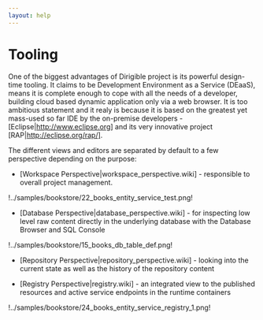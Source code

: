 ```yaml
---
layout: help
---
```


Tooling
===

One of the biggest advantages of Dirigible project is its powerful design-time tooling. It claims to be Development Environment as a Service (DEaaS), means it is complete enough to cope with all the needs of a developer, building cloud based dynamic application only via a web browser.
It is too ambitious statement and it realy is because it is based on the greatest yet mass-used so far IDE by the on-premise developers - [Eclipse|http://www.eclipse.org] and its very innovative project [RAP|http://eclipse.org/rap/].

The different views and editors are separated by default to a few perspective depending on the purpose:

* [Workspace Perspective|workspace_perspective.wiki] - responsible to overall project management.

!../samples/bookstore/22_books_entity_service_test.png!

* [Database Perspective|database_perspective.wiki] - for inspecting low level raw content directly in the underlying database with the Database Browser and SQL Console

!../samples/bookstore/15_books_db_table_def.png!

* [Repository Perspective|repository_perspective.wiki] - looking into the current state as well as the history of the repository content

* [Registry Perspective|registry.wiki] - an integrated view to the published resources and active service endpoints in the runtime containers

!../samples/bookstore/24_books_entity_service_registry_1.png!
